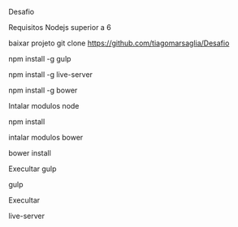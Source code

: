 Desafio

Requisitos
Nodejs superior a 6

baixar projeto
git clone https://github.com/tiagomarsaglia/Desafio

npm install -g gulp

npm install -g live-server

npm install -g bower


Intalar modulos node

npm install

intalar modulos bower

bower install

Execultar gulp

gulp

Execultar 

live-server
